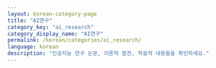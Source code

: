 ```yaml
---
layout: korean-category-page
title: "AI연구"
category_key: "ai_research"
category_display_name: "AI연구"
permalink: /korean/categories/ai_research/
language: korean
description: "인공지능 연구 논문, 이론적 발견, 학술적 내용들을 확인하세요."
---
```


<!-- 이 페이지는 AI연구 카테고리의 모든 포스트를 보여줍니다 -->
